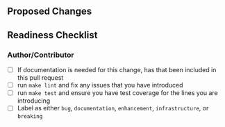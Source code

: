 <!-- Please ensure your PR title is brief and descriptive for a good changelog entry -->
<!-- Link to issue if there is one -->

<!-- Describe what the changes are -->

## Proposed Changes


## Readiness Checklist

### Author/Contributor
- [ ] If documentation is needed for this change, has that been included in this pull request
- [ ] run `make lint` and fix any issues that you have introduced
- [ ] run `make test` and ensure you have test coverage for the lines you are introducing
- [ ] Label as either `bug`, `documentation`, `enhancement`, `infrastructure`, or `breaking`
